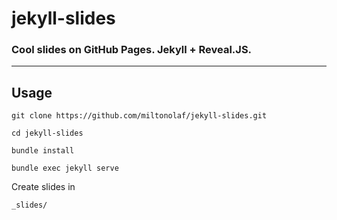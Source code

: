 # jekyll-slides
### Cool slides on GitHub Pages. Jekyll + Reveal.JS.
---

## Usage

```
git clone https://github.com/miltonolaf/jekyll-slides.git

cd jekyll-slides

bundle install

bundle exec jekyll serve
```
Create slides in
```
_slides/
```
